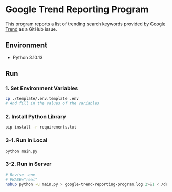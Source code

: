 # Google Trend Reporting Program
This program reports a list of trending search keywords provided by [Google Trend](https://trends.google.com/trends/trendingsearches/daily) as a GitHub issue.

## Environment
- Python 3.10.13

## Run

### 1. Set Environment Variables
```bash
cp ./template/.env.template .env
# And fill in the values of the variables
```

### 2. Install Python Library
```bash
pip install -r requirements.txt
```

### 3-1. Run in Local
```bash
python main.py
```

### 3-2. Run in Server
```bash
# Revise .env
# PHASE="real" 
nohup python -u main.py > google-trend-reporting-program.log 2>&1 < /dev/null &
```